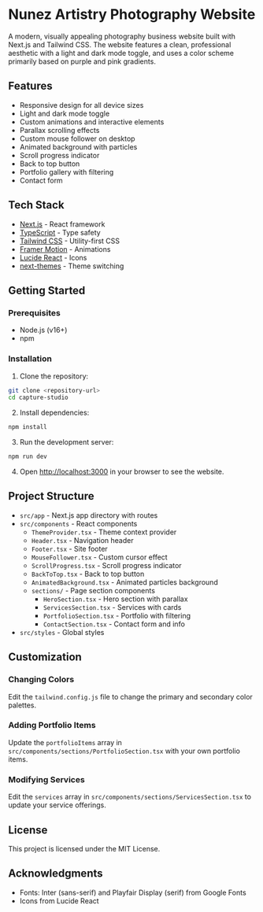 # Nunez Artistry Photography Website

A modern, visually appealing photography business website built with Next.js and Tailwind CSS. The website features a clean, professional aesthetic with a light and dark mode toggle, and uses a color scheme primarily based on purple and pink gradients.

## Features

- Responsive design for all device sizes
- Light and dark mode toggle
- Custom animations and interactive elements
- Parallax scrolling effects
- Custom mouse follower on desktop
- Animated background with particles
- Scroll progress indicator
- Back to top button
- Portfolio gallery with filtering
- Contact form

## Tech Stack

- [Next.js](https://nextjs.org/) - React framework
- [TypeScript](https://www.typescriptlang.org/) - Type safety
- [Tailwind CSS](https://tailwindcss.com/) - Utility-first CSS
- [Framer Motion](https://www.framer.com/motion/) - Animations
- [Lucide React](https://lucide.dev/) - Icons
- [next-themes](https://github.com/pacocoursey/next-themes) - Theme switching

## Getting Started

### Prerequisites

- Node.js (v16+)
- npm

### Installation

1. Clone the repository:
```bash
git clone <repository-url>
cd capture-studio
```

2. Install dependencies:
```bash
npm install
```

3. Run the development server:
```bash
npm run dev
```

4. Open [http://localhost:3000](http://localhost:3000) in your browser to see the website.

## Project Structure

- `src/app` - Next.js app directory with routes
- `src/components` - React components
  - `ThemeProvider.tsx` - Theme context provider
  - `Header.tsx` - Navigation header
  - `Footer.tsx` - Site footer
  - `MouseFollower.tsx` - Custom cursor effect
  - `ScrollProgress.tsx` - Scroll progress indicator
  - `BackToTop.tsx` - Back to top button
  - `AnimatedBackground.tsx` - Animated particles background
  - `sections/` - Page section components
    - `HeroSection.tsx` - Hero section with parallax
    - `ServicesSection.tsx` - Services with cards
    - `PortfolioSection.tsx` - Portfolio with filtering
    - `ContactSection.tsx` - Contact form and info
- `src/styles` - Global styles

## Customization

### Changing Colors

Edit the `tailwind.config.js` file to change the primary and secondary color palettes.

### Adding Portfolio Items

Update the `portfolioItems` array in `src/components/sections/PortfolioSection.tsx` with your own portfolio items.

### Modifying Services

Edit the `services` array in `src/components/sections/ServicesSection.tsx` to update your service offerings.

## License

This project is licensed under the MIT License.

## Acknowledgments

- Fonts: Inter (sans-serif) and Playfair Display (serif) from Google Fonts
- Icons from Lucide React 